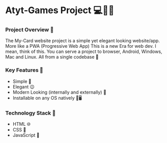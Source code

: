 # Atyt-Games Project 💻📱✨

### Project Overview 🎉

The My-Card website project is a simple yet elegant looking website/app. More like a PWA (Progressive Web App)
This is a new Era for web dev.
I mean, think of this.
You can serve a project to browser, Android, Windows, Mac and Linux.
All from a single codebase 🤩

### Key Features 🚀

* Simple 🐸
* Elegant 😉
* Modern Looking (internally and externally) 🔗
* Installable on any OS natively 📱🖥️

### Technology Stack 💪

* HTML 🌐
* CSS 🎨
* JavaScript 🧠
